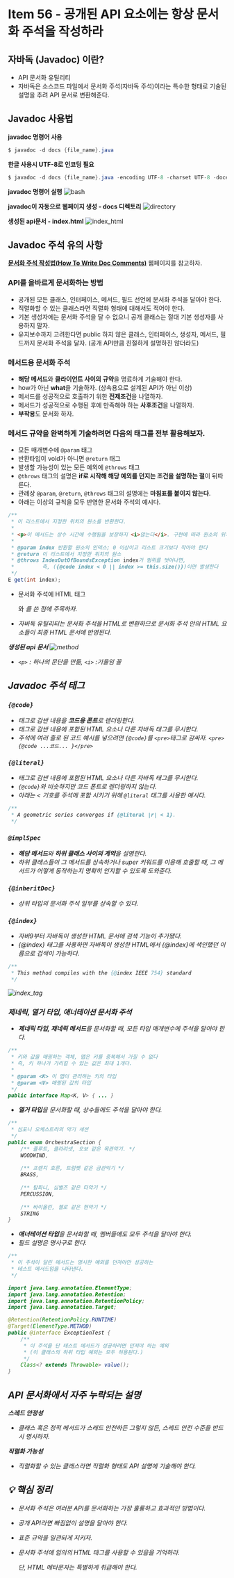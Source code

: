 # Item 56 - 공개된 API 요소에는 항상 문서화 주석을 작성하라

## **자바독 (Javadoc) 이란?**

- API 문서화 유틸리티
- 자바독은 소스코드 파일에서 문서화 주석(자바독 주석)이라는 특수한 형태로 기술된 설명을 추려 API 문서로 변환해준다.

## **Javadoc 사용법**

**javadoc 명령어 사용**

```java
$ javadoc -d docs {file_name}.java
```

**한글 사용시 UTF-8로 인코딩 필요**

```java
$ javadoc -d docs {file_name}.java -encoding UTF-8 -charset UTF-8 -docencoding UTF-8
```

**javadoc 명령어 실행**
![bash](image/bash.png)

**javadoc이 자동으로 웹페이지 생성 - docs 디렉토리**
![directory](image/directory.png)

**생성된 api문서 - index.html**
![index_html](image/index_html.png)

## **Javadoc 주석 유의 사항**
[**문서화 주석 작성법(How To Write Doc Comments)**](https://www.oracle.com/technical-resources/articles/java/javadoc-tool.html) 웹페이지를 참고하자.

### **API를 올바르게 문서화하는 방법**

- 공개된 모든 클래스, 인터페이스, 메서드, 필드 선언에 문서화 주석을 달아야 한다.
- 직렬화할 수 있는 클래스라면 직렬화 형태에 대해서도 적어야 한다.
- 기본 생성자에는 문서화 주석을 달 수 없으니 공개 클래스는 절대 기본 생성자를 사용하지 말자.
- 유지보수까지 고려한다면 public 하지 않은 클래스, 인터페이스, 생성자, 메서드, 필드까지 문서화 주석을 달자. (공개 API만큼 친절하게 설명하진 않더라도)

### **메서드용 문서화 주석**

- **해당 메서드**와 **클라이언트 사이의 규약**을 명료하게 기술해야 한다.
- how가 아닌 **what**을 기술하자. (상속용으로 설계된 API가 아닌 이상)
- 메서드를 성공적으로 호출하기 위한 **전제조건**을 나열하자.
- 메서드가 성공적으로 수행된 후에 만족해야 하는 **사후조건**을 나열하자.
- **부작용**도 문서화 하자.

### **메서드 규약을 완벽하게 기술하려면 다음의 태그를 전부 활용해보자.**

- 모든 매개변수에 `@param` 태그
- 반환타입이 void가 아니면 `@return` 태그
- 발생할 가능성이 있는 모든 예외에 `@throws` 태그
- `@throws` 태그의 설명은 **if로 시작해 해당 예외를 던지는 조건을 설명하는 절**이 뒤따른다.
- 관례상 `@param`, `@return`, `@throws` 태그의 설명에는 **마침표를 붙이지 않는다**.
- 아래는 이상의 규칙을 모두 반영한 문서화 주석의 예시다.

```java
/**
 * 이 리스트에서 지정한 위치의 원소를 반환한다.
 *
 * <p>이 메서드는 상수 시간에 수행됨을 보장하지 <i>않는다</i>. 구현에 따라 원소의 위치에 비례해 시간이 걸릴 수도 있다.</p>
 *
 * @param index 반환할 원소의 인덱스; 0 이상이고 리스트 크기보다 작아야 한다
 * @return 이 리스트에서 지정한 위치의 원소
 * @throws IndexOutOfBoundsException index가 범위를 벗어나면, 
 *         즉, ({@code index < 0 || index >= this.size()})이면 발생한다
 */
E get(int index);
```
- 문서화 주석에 HTML 태그<p>와 <i>를 쓴 점에 주목하자.
- 자바독 유틸리티는 문서화 주석을 HTML로 변환하므로 문서화 주석 안의 HTML 요소들이 최종 HTML 문서에 반영된다.

**생성된 api 문서**
![method](image/method.png)
- `<p>` : 하나의 문단을 만듦, `<i>` :기울임 꼴

## **Javadoc 주석 태그**

### **`{@code}`**

- 태그로 감싼 내용을 **코드용 폰트**로 렌더링한다.
- 태그로 감싼 내용에 포함된 HTML 요소나 다른 자바독 태그를 무시한다.
- 주석에 여러 줄로 된 코드 예시를 넣으려면 `{@code}`를 `<pre>`태그로 감싸자. `<pre>{@code ...코드... }</pre>`

### **`{@literal}`**

- 태그로 감싼 내용에 포함된 HTML 요소나 다른 자바독 태그를 무시한다.
- `{@code}`와 비슷하지만 코드 폰트로 렌더링하지 않는다.
- 아래는 < 기호를 주석에 포함 시키기 위해 `@literal` 태그를 사용한 예시다.

```java
/**
 * A geometric series converges if {@literal |r| < 1}.
 */
```

### **`@implSpec`**

- **해당 메서드**와 **하위 클래스 사이의 계약**을 설명한다.
- 하위 클래스들이 그 메서드를 상속하거나 super 키워드를 이용해 호출할 때, 그 메서드가 어떻게 동작하는지 명확히 인지할 수 있도록 도와준다.

### **`{@inheritDoc}`**

- 상위 타입의 문서화 주석 일부를 상속할 수 있다.

### `{@index}`

- 자바9부터 자바독이 생성한 HTML 문서에 검색 기능이 추가됐다.
- {@index} 태그를 사용하면 자바독이 생성한 HTML에서 {@index}에 색인했던 이름으로 검색이 가능하다.

```java
/**
 * This method compiles with the {@index IEEE 754} standard
 */
```
![index_tag](image/index_tag.png)

### **제네릭, 열거 타입, 애너테이션 문서화 주석**

- **제네릭 타입, 제네릭 메서드**를 문서화할 때, 모든 타입 매개변수에 주석을 달아야 한다.

```java
/**
 * 키와 값을 매핑하는 객체, 맵은 키를 중복해서 가질 수 없다
 * 즉, 키 하나가 가리킬 수 있는 값은 최대 1개다.
 * 
 * @param <K> 이 맵이 관리하는 키의 타입
 * @param <V> 매핑된 값의 타입
 */
public interface Map<K, V> { ... }
```
- **열거 타입**을 문서화할 때, 상수들에도 주석을 달아야 한다.

```java
/**
 * 심포니 오케스트라의 악기 세션
 */
public enum OrchestraSection {
    /** 플루트, 클라리넷, 오보 같은 목관악기. */
    WOODWIND,
  
    /** 프렌치 호른, 트럼펫 같은 금관악기 */
    BRASS,
  
    /** 탐파니, 심벌즈 같은 타악기 */
    PERCUSSION,
  
    /** 바이올린, 첼로 같은 현악기 */
    STRING
}
```
- **애너테이션 타입**을 문서화할 때, 멤버들에도 모두 주석을 달아야 한다.
- 필드 설명은 명사구로 한다.

```java
/**
 * 이 주석이 달린 메서드는 명시한 예외를 던져야만 성공하는
 * 테스트 메서드임을 나타낸다.
 */

import java.lang.annotation.ElementType;
import java.lang.annotation.Retention;
import java.lang.annotation.RetentionPolicy;
import java.lang.annotation.Target;

@Retention(RetentionPolicy.RUNTIME)
@Target(ElementType.METHOD)
public @interface ExceptionTest {
    /**
     * 이 주석을 단 테스트 메서드가 성공하려면 던져야 하는 예외
     * (이 클래스의 하위 타입 예외는 모두 허용된다.)
     */
    Class<? extends Throwable> value();
}
```

## **API 문서화에서 자주 누락되는 설명**

**스레드 안정성**

- 클래스 혹은 정적 메서드가 스레드 안전하든 그렇지 않든, 스레드 안전 수준을 반드시 명시하자.

**직렬화 가능성**

- 직렬화할 수 있는 클래스라면 직렬화 형태도 API 설명에 기술해야 한다.

## **💡 핵심 정리**

- 문서화 주석은 여러분 API를 문서화하는 가장 훌륭하고 효과적인 방법이다.
- 공개 API라면 빠짐없이 설명을 달아야 한다.
- 표준 규약을 일관되게 지키자.
- 문서화 주석에 임의의 HTML 태그를 사용할 수 있음을 기억하라.

  단, HTML 메타문자는 특별하게 취급해야 한다.
